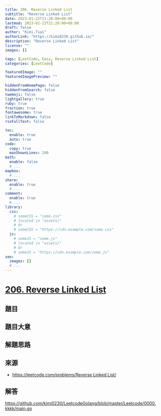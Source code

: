 ```yaml
---
title: 206. Reverse Linked List
subtitle: "Reverse Linked List"
date: 2023-01-22T21:20:00+08:00
lastmod: 2023-01-22T21:20:00+08:00
draft: false
author: "Kimi.Tsai"
authorLink: "https://kimi0230.github.io/"
description: "Reverse Linked List"
license: ""
images: []

tags: [LeetCode, Easy, Reverse Linked List]
categories: [LeetCode]

featuredImage: ""
featuredImagePreview: ""

hiddenFromHomePage: false
hiddenFromSearch: false
twemoji: false
lightgallery: true
ruby: true
fraction: true
fontawesome: true
linkToMarkdown: false
rssFullText: false

toc:
  enable: true
  auto: true
code:
  copy: true
  maxShownLines: 200
math:
  enable: false
  # ...
mapbox:
  # ...
share:
  enable: true
  # ...
comment:
  enable: true
  # ...
library:
  css:
    # someCSS = "some.css"
    # located in "assets/"
    # Or
    # someCSS = "https://cdn.example.com/some.css"
  js:
    # someJS = "some.js"
    # located in "assets/"
    # Or
    # someJS = "https://cdn.example.com/some.js"
seo:
  images: []
  # ...
---
```

# [206. Reverse Linked List](https://leetcode.com/problems/reverse-linked-list/)

## 題目


## 題目大意


## 解題思路


## 來源
* [https://leetcode.com/problems/Reverse Linked List/](https://leetcode.com/problems/reverse-linked-list/)

## 解答
https://github.com/kimi0230/LeetcodeGolang/blob/master/Leetcode/0000.kkkk/main.go

```go

```